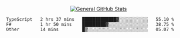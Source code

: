 <p align="center">
  <a href="https://github.com/AndyDevv">
    <img src="https://github-readme-stats.vercel.app/api?username=AndyDevv&custom_title=General%20GitHub%20Stats&theme=aura_dark" alt="General GitHub Stats">
  </a>
</p>

<!--START_SECTION:waka-->

```text
TypeScript   2 hrs 37 mins   █████████████▓░░░░░░░░░░░   55.10 %
F#           1 hr 50 mins    █████████▓░░░░░░░░░░░░░░░   38.75 %
Other        14 mins         █▒░░░░░░░░░░░░░░░░░░░░░░░   05.07 %
```

<!--END_SECTION:waka-->
